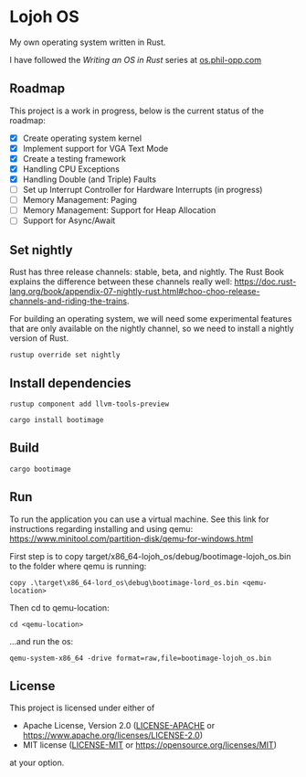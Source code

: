 # Lojoh OS

My own operating system written in Rust.

I have followed the _Writing an OS in Rust_ series at [os.phil-opp.com](https://os.phil-opp.com)

## Roadmap
This project is a work in progress, below is the current status of the roadmap:
- [x] Create operating system kernel
- [x] Implement support for VGA Text Mode
- [x] Create a testing framework
- [x] Handling CPU Exceptions
- [x] Handling Double (and Triple) Faults
- [ ] Set up Interrupt Controller for Hardware Interrupts (in progress)
- [ ] Memory Management: Paging
- [ ] Memory Management: Support for Heap Allocation
- [ ] Support for Async/Await

## Set nightly
Rust has three release channels: stable, beta, and nightly. The Rust Book explains the difference between these channels really well: https://doc.rust-lang.org/book/appendix-07-nightly-rust.html#choo-choo-release-channels-and-riding-the-trains. 

For building an operating system, we will need some experimental features that are only available on the nightly channel, so we need to install a nightly version of Rust.
```
rustup override set nightly
```

## Install dependencies
```
rustup component add llvm-tools-preview
```

```
cargo install bootimage
```

## Build
```
cargo bootimage
```

## Run
To run the application you can use a virtual machine. See this link for instructions regarding installing and using qemu: https://www.minitool.com/partition-disk/qemu-for-windows.html


First step is to copy target/x86_64-lojoh_os/debug/bootimage-lojoh_os.bin to the folder where qemu is running: 
```
copy .\target\x86_64-lord_os\debug\bootimage-lord_os.bin <qemu-location>
```
Then cd to qemu-location:
```
cd <qemu-location>
```
...and run the os:
```
qemu-system-x86_64 -drive format=raw,file=bootimage-lojoh_os.bin
```
## License

This project is licensed under either of

- Apache License, Version 2.0 ([LICENSE-APACHE](LICENSE-APACHE) or
  https://www.apache.org/licenses/LICENSE-2.0)
- MIT license ([LICENSE-MIT](LICENSE-MIT) or https://opensource.org/licenses/MIT)

at your option.
